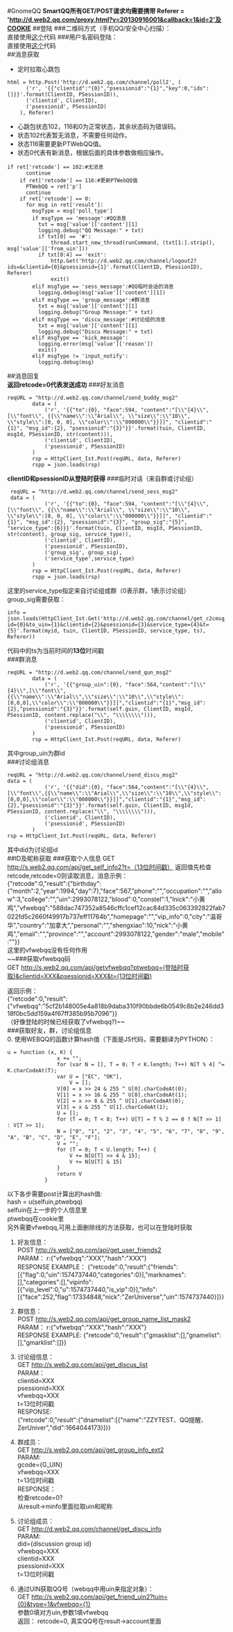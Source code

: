 #GnomeQQ
**SmartQQ所有GET/POST请求均需要携带 Referer = 'http://d.web2.qq.com/proxy.html?v=20130916001&callback=1&id=2'及COOKIE**
##登陆
###二维码方式（手机QQ/安全中心扫描）：  
直接使用[这个](https://github.com/xqin/SmartQQ-for-Raspberry-Pi)代码
###用户名密码登陆：  
直接使用[这个](https://github.com/xqin/PiWebQQ)代码  
##消息获取
+ 定时拉取心跳包  
```
html = http.Post('http://d.web2.qq.com/channel/poll2', (
      ('r', '{{"clientid":"{0}","psessionid":"{1}","key":0,"ids":[]}}'.format(ClientID, PSessionID)),
      ('clientid', ClientID),
      ('psessionid', PSessionID)
    ), Referer)
```   
+ 心跳包状态102，116和0为正常状态，其余状态码为错误码。  
+ 状态102代表暂无消息，不需要任何动作。    
+ 状态116需要更新PTWebQQ值。  
+ 状态0代表有新消息，根据后面的具体参数做相应操作。  
```
if ret['retcode'] == 102:#无消息
      continue
    if ret['retcode'] == 116:#更新PTWebQQ值
      PTWebQQ = ret['p']
      continue
    if ret['retcode'] == 0:
      for msg in ret['result']:
        msgType = msg['poll_type']
        if msgType == 'message':#QQ消息
          txt = msg['value']['content'][1]
          logging.debug("QQ Message:" + txt)
          if txt[0] == '#':
              thread.start_new_thread(runCommand, (txt[1:].strip(), msg['value']['from_uin']))
          if txt[0:4] == 'exit':
              http.Get('http://d.web2.qq.com/channel/logout2?ids=&clientid={0}&psessionid={1}'.format(ClientID, PSessionID), Referer)
              exit()
        elif msgType == 'sess_message':#QQ临时会话的消息
          logging.debug(msg['value']['content'][1])
        elif msgType == 'group_message':#群消息
          txt = msg['value']['content'][1]
          logging.debug("Group Message:" + txt)
        elif msgType == 'discu_message':#讨论组的消息
          txt = msg['value']['content'][1]
          logging.debug("Discu Message:" + txt)
        elif msgType == 'kick_message':
          logging.error(msg['value']['reason'])
          exit()
        elif msgType != 'input_notify':
          logging.debug(msg)
```  
##消息回复  
**返回retcode=0代表发送成功**
###好友消息  
```
reqURL = "http://d.web2.qq.com/channel/send_buddy_msg2"
        data = (
            ('r', '{{"to":{0}, "face":594, "content":"[\\"{4}\\", [\\"font\\", {{\\"name\\":\\"Arial\\", \\"size\\":\\"10\\", \\"style\\":[0, 0, 0], \\"color\\":\\"000000\\"}}]]", "clientid":"{1}", "msg_id":{2}, "psessionid":"{3}"}}'.format(tuin, ClientID, msgId, PSessionID, str(content))),
            ('clientid', ClientID),
            ('psessionid', PSessionID)
        )
        rsp = HttpClient_Ist.Post(reqURL, data, Referer)
        rspp = json.loads(rsp)
```
**clientID和psessionID从登陆时获得**
###临时对话（来自群或讨论组）
```
 reqURL = "http://d.web2.qq.com/channel/send_sess_msg2"
 data = (
            ('r', '{{"to":{0}, "face":594, "content":"[\\"{4}\\", [\\"font\\", {{\\"name\\":\\"Arial\\", \\"size\\":\\"10\\", \\"style\\":[0, 0, 0], \\"color\\":\\"000000\\"}}]]", "clientid":"{1}", "msg_id":{2}, "psessionid":"{3}", "group_sig":"{5}", "service_type":{6}}}'.format(tuin, ClientID, msgId, PSessionID, str(content), group_sig, service_type)),
            ('clientid', ClientID),
            ('psessionid', PSessionID),
            ('group_sig', group_sig),
            ('service_type',service_type)
        )
        rsp = HttpClient_Ist.Post(reqURL, data, Referer)
        rspp = json.loads(rsp)
```
这里的service_type指定来自讨论组或群（0表示群，1表示讨论组）  
group_sig需要获取：   
```
info = json.loads(HttpClient_Ist.Get('http://d.web2.qq.com/channel/get_c2cmsg_sig2?id={0}&to_uin={1}&clientid={2}&psessionid={3}&service_type={4}&t={5}'.format(myid, tuin, ClientID, PSessionID, service_type, ts), Referer))
```
代码中的ts为当前时间的**13位**时间戳  
###群消息  
```
reqURL = "http://d.web2.qq.com/channel/send_qun_msg2"
        data = (
            ('r', '{{"group_uin":{0}, "face":564,"content":"[\\"{4}\\",[\\"font\\",{{\\"name\\":\\"Arial\\",\\"size\\":\\"10\\",\\"style\\":[0,0,0],\\"color\\":\\"000000\\"}}]]","clientid":"{1}","msg_id":{2},"psessionid":"{3}"}}'.format(self.guin, ClientID, msgId, PSessionID, content.replace("\\", "\\\\\\\\"))),
            ('clientid', ClientID),
            ('psessionid', PSessionID)
        )
        rsp = HttpClient_Ist.Post(reqURL, data, Referer)
```
其中group_uin为群id  
###讨论组消息
```
reqURL = "http://d.web2.qq.com/channel/send_discu_msg2"
data = (
            ('r', '{{"did":{0}, "face":564,"content":"[\\"{4}\\",[\\"font\\",{{\\"name\\":\\"Arial\\",\\"size\\":\\"10\\",\\"style\\":[0,0,0],\\"color\\":\\"000000\\"}}]]","clientid":"{1}","msg_id":{2},"psessionid":"{3}"}}'.format(self.guin, ClientID, msgId, PSessionID, content.replace("\\", "\\\\\\\\"))),
            ('clientid', ClientID),
            ('psessionid', PSessionID)
        )
rsp = HttpClient_Ist.Post(reqURL, data, Referer)
```
其中did为讨论组id  
##ID及昵称获取
###获取个人信息
GET http://s.web2.qq.com/api/get_self_info2?t=（13位时间戳） 
返回值先检查retcode,retcode=0则读取消息，消息示例：  
{"retcode":0,"result":{"birthday":{"month":2,"year":1994,"day":7},"face":567,"phone":"","occupation":"","allow":3,"college":"","uin":2993078122,"blood":0,"constel":1,"lnick":"小黄鸡","vfwebqq":"588dac747352a8546cffc1cef12cac84d335c063392822fab7022fd5c2660f49917b737eff11764b","homepage":"","vip_info":0,"city":"温哥华","country":"加拿大","personal":"","shengxiao":10,"nick":"小黄鸡","email":"","province":"","account":2993078122,"gender":"male","mobile":""}}  
这里的vfwebqq没有任何作用  
~~###获取vfwebqq码    
GET http://s.web2.qq.com/api/getvfwebqq?ptwebqq=(登陆时获取)&clientid=XXX&psessionid=XXX&t=(13位时间戳)  
  
返回示例：  
{"retcode":0,"result":{"vfwebqq":"5cf2b148005e4a818b9daba310f90bbde6b0549c8b2e246dd318f0bc5dd159a4f67ff385b95b7096"}}    
（好像登陆的时候已经获取了vfwebqq?)~~  
###获取好友，群，讨论组信息  
0. 使用WEBQQ的函数计算hash值（下面是JS代码，需要翻译为PYTHON）：
```
u = function (x, K) {
                x += "";
                for (var N = [], T = 0; T < K.length; T++) N[T % 4] ^= K.charCodeAt(T);
                var U = ["EC", "OK"],
                    V = [];
                V[0] = x >> 24 & 255 ^ U[0].charCodeAt(0);
                V[1] = x >> 16 & 255 ^ U[0].charCodeAt(1);
                V[2] = x >> 8 & 255 ^ U[1].charCodeAt(0);
                V[3] = x & 255 ^ U[1].charCodeAt(1);
                U = [];
                for (T = 0; T < 8; T++) U[T] = T % 2 == 0 ? N[T >> 1] : V[T >> 1];
                N = ["0", "1", "2", "3", "4", "5", "6", "7", "8", "9", "A", "B", "C", "D", "E", "F"];
                V = "";
                for (T = 0; T < U.length; T++) {
                    V += N[U[T] >> 4 & 15];
                    V += N[U[T] & 15]
                }
                return V
            }
```
以下各步需要post计算出的hash值:  
hash = u(selfuin,ptwebqq)  
selfuin在上一步的个人信息里  
ptwebqq在cookie里  
另外需要vfwebqq,可用上面删除线的方法获取，也可以在登陆时获取  
  
1. 好友信息：    
POST http://s.web2.qq.com/api/get_user_friends2  
PARAM： r:{"vfwebqq":"XXX","hash":"XXX"}  
RESPONSE EXAMPLE： {"retcode":0,"result":{"friends":[{"flag":0,"uin":1574737440,"categories":0}],"marknames":[],"categories":[],"vipinfo":[{"vip_level":0,"u":1574737440,"is_vip":0}],"info":[{"face":252,"flag":17334848,"nick":"ZerUniverse","uin":1574737440}]}}   
  
2. 群信息：  
POST http://s.web2.qq.com/api/get_group_name_list_mask2  
PARAM： r:{"vfwebqq":"XXX","hash":"XXX"}  
RESPONSE EXAMPLE: {"retcode":0,"result":{"gmasklist":[],"gnamelist":[],"gmarklist":[]}}  
  
3. 讨论组信息：  
GET http://s.web2.qq.com/api/get_discus_list  
PARAM：   
clientid=XXX    
psessionid=XXX  
vfwebqq=XXX  
t=13位时间戳  
RESPONSE:  
{"retcode":0,"result":{"dnamelist":[{"name":"ZZYTEST、QQ提醒、ZerUniver","did":1664044173}]}}  
    
4. 群成员：  
GET http://s.web2.qq.com/api/get_group_info_ext2  
PARAM:  
gcode={G_UIN}  
vfwebqq=XXX  
t=13位时间戳  
RESPONSE：  
检查retcode=0?  
从result->minfo里面拉取uin和昵称  
  
5. 讨论组成员：   
GET http://d.web2.qq.com/channel/get_discu_info  
PARAM:  
did={discussion group id}  
vfwebqq=XXX  
clientid=XXX  
psessionid=XXX  
t=13位时间戳  
  
6. 通过UIN获取QQ号（webqq中用uin来指定对象）：  
GET http://s.web2.qq.com/api/get_friend_uin2?tuin={0}&type=1&vfwebqq={1}  
参数0填对方uin,参数1填vfwebqq  
返回： retcode=0, 真实QQ号在result->account里面
